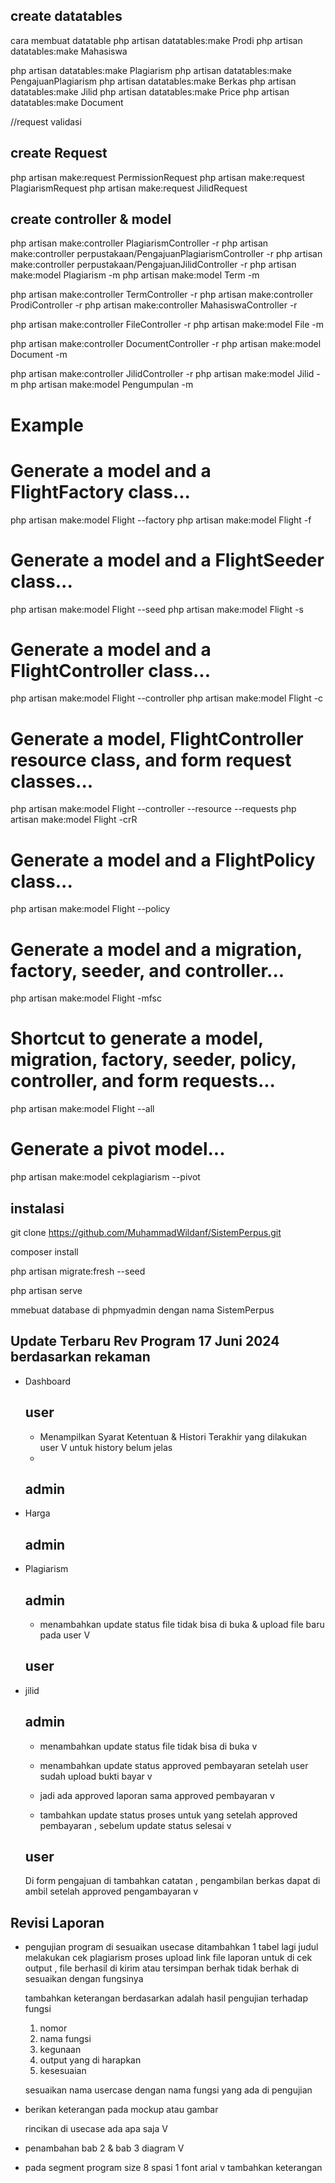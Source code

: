 ## create datatables

cara membuat datatable
php artisan datatables:make Prodi
php artisan datatables:make Mahasiswa

php artisan datatables:make Plagiarism
php artisan datatables:make PengajuanPlagiarism
php artisan datatables:make Berkas
php artisan datatables:make Jilid
php artisan datatables:make Price
php artisan datatables:make Document


//request validasi

## create Request

php artisan make:request PermissionRequest
php artisan make:request PlagiarismRequest
php artisan make:request JilidRequest

## create controller & model

php artisan make:controller PlagiarismController -r
php artisan make:controller perpustakaan/PengajuanPlagiarismController -r
php artisan make:controller perpustakaan/PengajuanJilidController -r
php artisan make:model Plagiarism -m 
php artisan make:model Term -m 

php artisan make:controller TermController -r
php artisan make:controller ProdiController -r
php artisan make:controller MahasiswaController -r

php artisan make:controller FileController -r
php artisan make:model File -m 

php artisan make:controller DocumentController -r
php artisan make:model Document -m 

php artisan make:controller JilidController -r
php artisan make:model Jilid -m 
php artisan make:model Pengumpulan -m 

# Example

# Generate a model and a FlightFactory class...
php artisan make:model Flight --factory
php artisan make:model Flight -f
 
# Generate a model and a FlightSeeder class...
php artisan make:model Flight --seed
php artisan make:model Flight -s
 
# Generate a model and a FlightController class...
php artisan make:model Flight --controller
php artisan make:model Flight -c
 
# Generate a model, FlightController resource class, and form request classes...
php artisan make:model Flight --controller --resource --requests
php artisan make:model Flight -crR
 
# Generate a model and a FlightPolicy class...
php artisan make:model Flight --policy
 
# Generate a model and a migration, factory, seeder, and controller...
php artisan make:model Flight -mfsc
 
# Shortcut to generate a model, migration, factory, seeder, policy, controller, and form requests...
php artisan make:model Flight --all
 
# Generate a pivot model...
php artisan make:model cekplagiarism --pivot



## instalasi

git clone https://github.com/MuhammadWildanf/SistemPerpus.git

composer install


php artisan migrate:fresh --seed

php artisan serve

mmebuat database di phpmyadmin dengan nama SistemPerpus


## Update Terbaru Rev Program 17 Juni 2024 berdasarkan rekaman

- Dashboard 
    ## user
    - Menampilkan Syarat Ketentuan & Histori Terakhir yang dilakukan user V untuk history belum jelas
    - 

    ## admin
- Harga 
  ## admin

- Plagiarism 
  ## admin
  - menambahkan update status file tidak bisa di buka & upload file baru pada user V
     
  ## user

- jilid 

  ## admin
  - menambahkan update status file tidak bisa di buka v
  - menambahkan update status approved pembayaran setelah user sudah upload bukti bayar v
  
  - jadi ada approved laporan sama approved pembayaran  v 
  - tambahkan update status proses untuk yang setelah approved pembayaran , sebelum update status selesai  v

  ## user
    Di form pengajuan di tambahkan catatan , pengambilan berkas dapat di ambil setelah approved pengambayaran v 


## 

## Revisi Laporan

- pengujian program di sesuaikan usecase
  ditambahkan 1 tabel lagi 
  judul melakukan cek plagiarism 
  proses upload link file laporan untuk di cek 
  output , file berhasil di kirim atau tersimpan
  berhak tidak berhak di sesuaikan dengan fungsinya

  tambahkan keterangan
  berdasarkan adalah hasil pengujian terhadap fungsi
  1. nomor 
  2. nama fungsi 
  3. kegunaan
  4. output yang di harapkan
  5. kesesuaian

  sesuaikan nama usercase dengan nama fungsi yang ada di pengujian 

- berikan keterangan pada mockup atau gambar 

  rincikan di usecase ada apa saja  V
- penambahan bab 2 & bab 3 diagram V

- pada segment program size 8 spasi 1 font arial v
  tambahkan keterangan 



 




